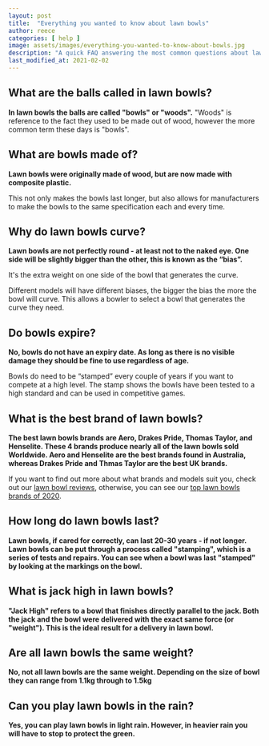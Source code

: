 ```yaml
---
layout: post
title:  "Everything you wanted to know about lawn bowls"
author: reece
categories: [ help ]
image: assets/images/everything-you-wanted-to-know-about-bowls.jpg
description: "A quick FAQ answering the most common questions about lawn bowls"
last_modified_at: 2021-02-02
---
```



## What are the balls called in lawn bowls?

**In lawn bowls the balls are called "bowls" or "woods".** "Woods" is reference to the fact they used to be made out of wood, however the more common term these days is "bowls".

## What are bowls made of?

**Lawn bowls were originally made of wood, but are now made with composite plastic.**

This not only makes the bowls last longer, but also allows for manufacturers to make the bowls to the same specification each and every time.

## Why do lawn bowls curve?

**Lawn bowls are not perfectly round - at least not to the naked eye. One side will be slightly bigger than the other, this is known as the “bias”.**

It's the extra weight on one side of the bowl that generates the curve.

Different models will have different biases, the bigger the bias the more the bowl will curve. This allows a bowler to select a bowl that generates the curve they need.

## Do bowls expire?

**No, bowls do not have an expiry date. As long as there is no visible damage they should be fine to use regardless of age.**

Bowls do need to be “stamped” every couple of years if you want to compete at a high level. The stamp shows the bowls have been tested to a high standard and can be used in competitive games.

## What is the best brand of lawn bowls?

**The best lawn bowls brands are Aero, Drakes Pride, Thomas Taylor, and Henselite. These 4 brands produce nearly all of the lawn bowls sold Worldwide. Aero and Henselite are the best brands found in Australia, whereas Drakes Pride and Thmas Taylor are the best UK brands.**

If you want to find out more about what brands and models suit you, check out our <a href="/review">lawn bowl reviews</a>, otherwise, you can see our <a href="/guide/best-lawn-bowls-brands">top lawn bowls brands of 2020</a>.

## How long do lawn bowls last?

**Lawn bowls, if cared for correctly, can last 20-30 years - if not longer. Lawn bowls can be put through a process called "stamping", which is a series of tests and repairs. You can see when a bowl was last "stamped" by looking at the markings on the bowl.**

## What is jack high in lawn bowls?

**"Jack High" refers to a bowl that finishes directly parallel to the jack. Both the jack and the bowl were delivered with the exact same force (or "weight"). This is the ideal result for a delivery in lawn bowl.**

## Are all lawn bowls the same weight?

**No, not all lawn bowls are the same weight. Depending on the size of bowl they can range from 1.1kg through to 1.5kg**

## Can you play lawn bowls in the rain?

**Yes, you can play lawn bowls in light rain. However, in heavier rain you will have to stop to protect the green.**

